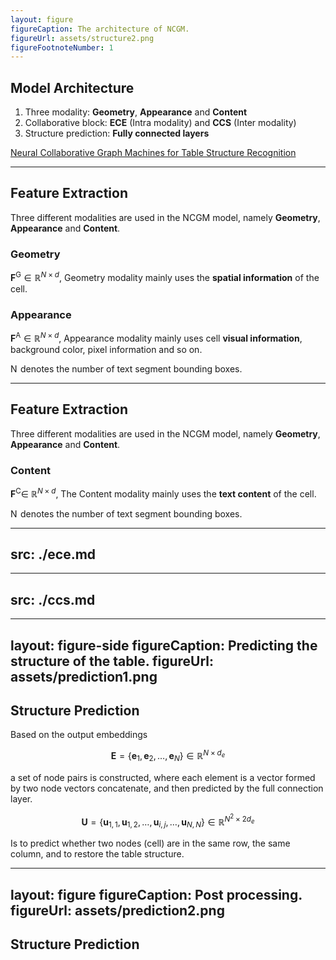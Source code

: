 ```yaml
---
layout: figure
figureCaption: The architecture of NCGM.
figureUrl: assets/structure2.png
figureFootnoteNumber: 1
---
```


## Model Architecture

1. Three modality: **Geometry**, **Appearance** and **Content**
2. Collaborative block: **ECE** (Intra modality) and **CCS** (Inter modality)
3. Structure prediction: **Fully connected layers**

<Footnotes separator>
  <Footnote :number=1><a href="https://arxiv.org/abs/2111.13359" rel="noreferrer" target="_blank">Neural Collaborative Graph Machines for Table Structure Recognition</a></Footnote>
</Footnotes>

---

## Feature Extraction

Three different modalities are used in the NCGM model, namely **Geometry**, **Appearance** and **Content**.

### Geometry

$\mathbf{F}^{\mathrm{G}} \in \mathbb{R}^{N \times d}$, Geometry modality mainly uses the **spatial information** of the cell.

### Appearance

$\mathbf{F}^{\mathrm{A}} \in \mathbb{R}^{N \times d}$, Appearance modality mainly uses cell **visual information**, background color, pixel information and so on.

<Footnotes separator>
  <Footnote><span class="katex mord mathnormal" style="margin-right: 0.10903em;">N</span> denotes the number of text segment bounding boxes.</Footnote>
</Footnotes>

---

## Feature Extraction

Three different modalities are used in the NCGM model, namely **Geometry**, **Appearance** and **Content**.

### Content

$\mathbf{F}^{\mathrm{C}} \in$ $\mathbb{R}^{N \times d}$, The Content modality mainly uses the **text content** of the cell.

<Footnotes separator>
  <Footnote><span class="katex mord mathnormal" style="margin-right: 0.10903em;">N</span> denotes the number of text segment bounding boxes.</Footnote>
</Footnotes>

---
src: ./ece.md
---

---
src: ./ccs.md
---

---
layout: figure-side
figureCaption: Predicting the structure of the table.
figureUrl: assets/prediction1.png
---

## Structure Prediction

Based on the output embeddings 

$$
\mathbf{E}=\left\{\mathbf{e}_1, \mathbf{e}_2, \ldots, \mathbf{e}_N\right\} \in \mathbb{R}^{N \times d_e}
$$

a set of node pairs is constructed, where each element is a vector formed by two node vectors concatenate, and then predicted by the full connection layer.

$$
\mathbf{U}=\left\{\mathbf{u}_{1,1}, \mathbf{u}_{1,2}, \ldots, \mathbf{u}_{i, j}, \ldots, \mathbf{u}_{N, N}\right\} \in \mathbb{R}^{N^2 \times 2 d_e}
$$

Is to predict whether two nodes (cell) are in the same row, the same column, and to restore the table structure.

---
layout: figure
figureCaption: Post processing.
figureUrl: assets/prediction2.png
---

## Structure Prediction